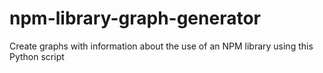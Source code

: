 # npm-library-graph-generator
  Create graphs with information about the use of an NPM library using this Python script
